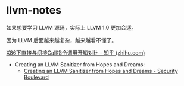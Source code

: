 # llvm-notes

如果想要学习 LLVM 源码，实际上 LLVM 1.0 更加合适。

因为 LLVM 后面越来越复杂，越来越看不懂了。

[X86下直接与间接Call指令调用开销对比 - 知乎 (zhihu.com)](https://zhuanlan.zhihu.com/p/23606037)

* Creating an LLVM Sanitizer from Hopes and Dreams: 
  * [Creating an LLVM Sanitizer from Hopes and Dreams - Security Boulevard](https://securityboulevard.com/2019/06/creating-an-llvm-sanitizer-from-hopes-and-dreams/)

